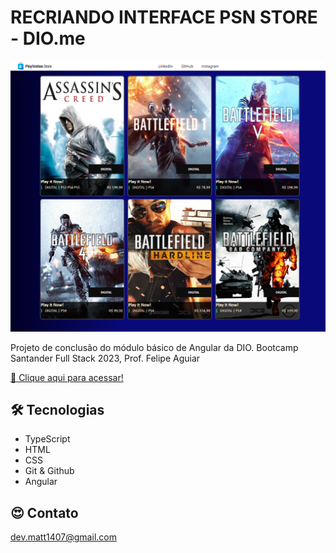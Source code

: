 # RECRIANDO INTERFACE PSN STORE - DIO.me

![preview](./src/assets/readme.png)

Projeto de conclusão do módulo básico de Angular da DIO.
Bootcamp Santander Full Stack 2023, Prof. Felipe Aguiar


[ 🔗 Clique aqui para acessar!](https://mathferreira14.github.io/psn-store)

## 🛠 Tecnologias

- TypeScript
- HTML
- CSS
- Git & Github
- Angular

## 😍 Contato

dev.matt1407@gmail.com